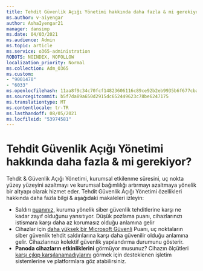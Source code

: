 ```yaml
---
title: Tehdit Güvenlik Açığı Yönetimi hakkında daha fazla & mi gerekiyor?
ms.author: v-aiyengar
author: AshaIyengar21
manager: dansimp
ms.date: 04/03/2021
ms.audience: Admin
ms.topic: article
ms.service: o365-administration
ROBOTS: NOINDEX, NOFOLLOW
localization_priority: Normal
ms.collection: Adm_O365
ms.custom:
- "9001470"
- "6033"
ms.openlocfilehash: 11aa8f9c34c70fcf14823606116c89ce92b2eb9935b6f677cba00529ded22648
ms.sourcegitcommit: b5f7da89a650d2915dc652449623c78be6247175
ms.translationtype: MT
ms.contentlocale: tr-TR
ms.lasthandoff: 08/05/2021
ms.locfileid: "53974581"
---
```

# <a name="need-to-know-more-on-threat--vulnerability-management"></a>Tehdit Güvenlik Açığı Yönetimi hakkında daha fazla & mi gerekiyor?

Tehdit & Güvenlik Açığı Yönetimi, kurumsal etkilenme süresini, uç nokta yüzey yüzeyini azaltmayı ve kurumsal bağımlılığı artırmayı azaltmaya yönelik bir altyapı olarak hizmet eder. Tehdit Güvenlik Açığı Yönetimi özellikleri hakkında daha fazla bilgi & aşağıdaki makaleleri izleyin:

- Saldırı [puanınız,](https://docs.microsoft.com/windows/security/threat-protection/microsoft-defender-atp/tvm-exposure-score) kuruma yönelik siber güvenlik tehditlerine karşı ne kadar zayıf olduğunu yansıtıyor. Düşük pozlama puanı, cihazlarınızı istismara karşı daha az korumasız olduğu anlamına gelir
- Cihazlar için [daha yüksek bir Microsoft Güvenli](https://docs.microsoft.com/windows/security/threat-protection/microsoft-defender-atp/tvm-microsoft-secure-score-devices) Puanı, uç noktaların siber güvenlik tehdit saldırılarına karşı daha güvenilir olduğu anlamına gelir. Cihazlarınızı kolektif güvenlik yapılandırma durumunu gösterir.
- **Panoda cihazların etkinliklerini** görmüyor musunuz? Cihazın ölçütleri [karşı çıkıp karşılanamadıylarını](https://docs.microsoft.com/windows/security/threat-protection/microsoft-defender-atp/tvm-supported-os) görmek için desteklenen işletim sistemlerine ve platformlara göz atabilirsiniz.

